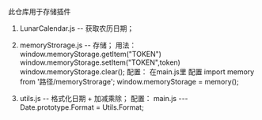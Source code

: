 此仓库用于存储插件

1. LunarCalendar.js   --    获取农历日期；


2. memoryStrorage.js -- 存储；
用法： 
    window.memoryStorage.getItem("TOKEN")
    window.memoryStorage.setItem("TOKEN",token)
    window.memoryStorage.clear();
 配置：
    在main.js里 配置 import memory  from '路径/memoryStrorage';
    window.memoryStorage = memory();


3. utils.js -- 格式化日期 + 加减乘除；
配置：
    main.js --- Date.prototype.Format = Utils.Format;
